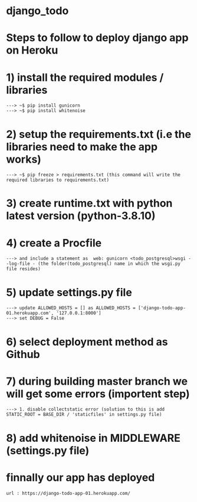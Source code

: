 # django_todo

# Steps to follow to deploy django app on Heroku

# 1) install the required modules / libraries
    ---> ~$ pip install gunicorn
    ---> ~$ pip install whitenoise

# 2) setup the requirements.txt (i.e the libraries need to make the app works)
    ---> ~$ pip freeze > requirements.txt (this command will write the required libraries to requirements.txt)

# 3) create runtime.txt with python latest version (python-3.8.10)

# 4) create a Procfile
    ---> and include a statement as  web: gunicorn <todo_postgresql>wsgi --log-file - (the folder(todo_postgresql) name in which the wsgi.py file resides)

# 5) update settings.py file
    ---> update ALLOWED_HOSTS = [] as ALLOWED_HOSTS = ['django-todo-app-01.herokuapp.com', '127.0.0.1:8000']
    ---> set DEBUG = False

# 6) select deployment method as Github

# 7) during building master branch we will get some errors (importent step)
    ---> 1. disable collectstatic error (solution to this is add STATIC_ROOT = BASE_DIR / 'staticfiles' in settings.py file)

# 8) add whitenoise in MIDDLEWARE (settings.py file)




# finnally our app has deployed
    url : https://django-todo-app-01.herokuapp.com/


